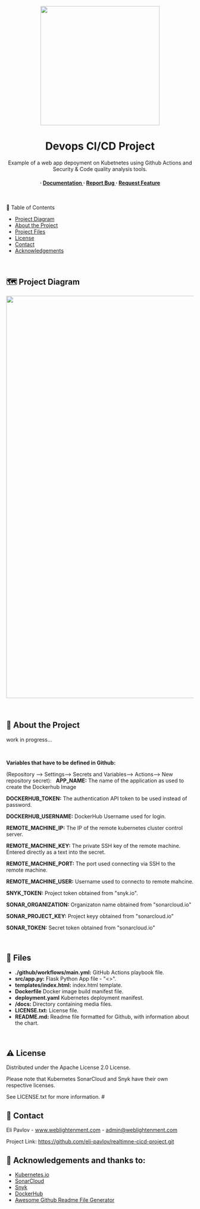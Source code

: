 <div align='center'>
<img src= "https://github.com/eli-pavlov/realtime-cicd-project/blob/master/docs/githubactions2.png" width=320 />
<h1> Devops CI/CD Project</h1>
 
<p> Example of a web app depoyment on Kubetnetes using Github Actions and Security & Code quality analysis tools. </p>

<h4> <span> · </span> <a href="https://github.com/eli-pavlov/realtime-cicd-project/blob/master/README.md"> Documentation </a> <span> · </span> <a href="https://github.com/eli-pavlov/realtime-cicd-project/issues"> Report Bug </a> <span> · </span> <a href="https://github.com/eli-pavlov/realtime-cicd-project/issues"> Request Feature </a> </h4>

$~~$
</div>

 :notebook_with_decorative_cover: Table of Contents
 
- [Project Diagram](#world_map-project-diagram)
- [About the Project](#star2-about-the-project)
- [Project Files](#open_file_folder-files)
- [License](#warning-license)
- [Contact](#handshake-contact)
- [Acknowledgements](#gem-acknowledgements)


$~~$

## :world_map: Project Diagram

<img src= "https://github.com/eli-pavlov/realtime-cicd-project/blob/master/docs/rtproject-diagram.png" width=1080 />


$~$

## :star2: About the Project

 work in progress...

 
 $~~$



**Variables that have to be defined in Github:**

(Repository --> Settings--> Secrets and Variables--> Actions--> New repository secret):
$~$
**APP_NAME:** The name of the application as used to create the Dockerhub Image

**DOCKERHUB_TOKEN:** The authentication API token to be used instead of password.

**DOCKERHUB_USERNAME:** DockerHub Username used for login.

**REMOTE_MACHINE_IP:** The IP of the remote kubernetes cluster control server.

**REMOTE_MACHINE_KEY:** The private SSH key of the remote machine. Entered directly as a text into the secret.

**REMOTE_MACHINE_PORT:** The port used connecting via SSH to the remote machine.

**REMOTE_MACHINE_USER:** Username used to connecto to remote mahcine.

**SNYK_TOKEN:** Project token obtained from "snyk.io".

**SONAR_ORGANIZATION:** Organizaton name obtained from "sonarcloud.io"

**SONAR_PROJECT_KEY:** Project keyy obtained from "sonarcloud.io"

**SONAR_TOKEN:** Secret token obtained from "sonarcloud.io"
$~~$

$~$



## :open_file_folder: Files

- **./github/workflows/main.yml:** GitHub Actions playbook file.
- **src/app.py:** Flask Python App file - "<<Compliment generator>>".
- **templates/index.html:** index.html template.
- **Dockerfile** Docker image build manifest file.
- **deployment.yaml** Kubernetes deployment manifest.
- **/docs:** Directory containing media files.
- **LICENSE.txt:** License file.
- **README.md:** Readme file formatted for Github, with information about the chart.


$~$


## :warning: License

Distributed under the Apache License 2.0 License.

Please note that Kubernetes SonarCloud and Snyk have their own respective licenses. 

See LICENSE.txt for more information. #
$~$

## :handshake: Contact

Eli Pavlov - www.weblightenment.com - admin@weblightenment.com

Project Link: https://github.com/eli-pavlov/realtimne-cicd-project.git
$~$

## :gem: Acknowledgements and thanks to:
- [Kubernetes.io](https://kubernetes.io/docs)
- [SonarCloud](https://www.sonarcloud.io)
- [Snyk](https://www.snyk.io)
- [DockerHub](https://hub.docker.com)
- [Awesome Github Readme File Generator](https://www.genreadme.cloud/)
